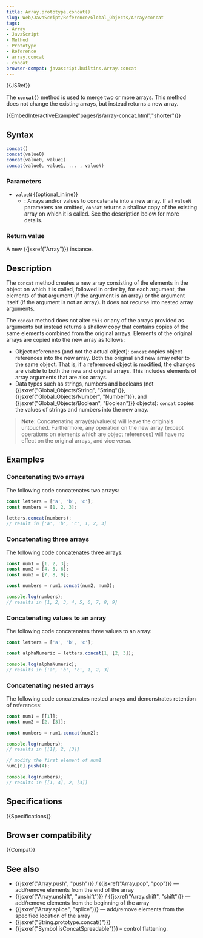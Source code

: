```yaml
---
title: Array.prototype.concat()
slug: Web/JavaScript/Reference/Global_Objects/Array/concat
tags:
- Array
- JavaScript
- Method
- Prototype
- Reference
- array.concat
- concat
browser-compat: javascript.builtins.Array.concat
---
```

{{JSRef}}

The **`concat()`** method is used to merge two or more arrays. This method does
not change the existing arrays, but instead returns a new array.

{{EmbedInteractiveExample("pages/js/array-concat.html","shorter")}}

## Syntax

```js
concat()
concat(value0)
concat(value0, value1)
concat(value0, value1, ... , valueN)
```

### Parameters

- `valueN` {{optional_inline}}
  - : Arrays and/or values to concatenate into a new array. If all `valueN`
    parameters are omitted, `concat` returns a shallow copy of the existing
    array on which it is called. See the description below for more details.

### Return value

A new {{jsxref("Array")}} instance.

## Description

The `concat` method creates a new array consisting of the elements in the object
on which it is called, followed in order by, for each argument, the elements of
that argument (if the argument is an array) or the argument itself (if the
argument is not an array). It does not recurse into nested array arguments.

The `concat` method does not alter `this` or any of the arrays provided as
arguments but instead returns a shallow copy that contains copies of the same
elements combined from the original arrays. Elements of the original arrays are
copied into the new array as follows:

- Object references (and not the actual object): `concat` copies object
  references into the new array. Both the original and new array refer to the
  same object. That is, if a referenced object is modified, the changes are
  visible to both the new and original arrays. This includes elements of array
  arguments that are also arrays.
- Data types such as strings, numbers and booleans (not
  {{jsxref("Global_Objects/String", "String")}},
  {{jsxref("Global_Objects/Number",
    "Number")}}, and
  {{jsxref("Global_Objects/Boolean", "Boolean")}} objects):
  `concat` copies the values of strings and numbers into the new array.

> **Note:** Concatenating array(s)/value(s) will leave the originals untouched.
> Furthermore, any operation on the new array (except operations on elements
> which are object references) will have no effect on the original arrays, and
> vice versa.

## Examples

### Concatenating two arrays

The following code concatenates two arrays:

```js
const letters = ['a', 'b', 'c'];
const numbers = [1, 2, 3];

letters.concat(numbers);
// result in ['a', 'b', 'c', 1, 2, 3]
```

### Concatenating three arrays

The following code concatenates three arrays:

```js
const num1 = [1, 2, 3];
const num2 = [4, 5, 6];
const num3 = [7, 8, 9];

const numbers = num1.concat(num2, num3);

console.log(numbers);
// results in [1, 2, 3, 4, 5, 6, 7, 8, 9]
```

### Concatenating values to an array

The following code concatenates three values to an array:

```js
const letters = ['a', 'b', 'c'];

const alphaNumeric = letters.concat(1, [2, 3]);

console.log(alphaNumeric);
// results in ['a', 'b', 'c', 1, 2, 3]
```

### Concatenating nested arrays

The following code concatenates nested arrays and demonstrates retention of
references:

```js
const num1 = [[1]];
const num2 = [2, [3]];

const numbers = num1.concat(num2);

console.log(numbers);
// results in [[1], 2, [3]]

// modify the first element of num1
num1[0].push(4);

console.log(numbers);
// results in [[1, 4], 2, [3]]
```

## Specifications

{{Specifications}}

## Browser compatibility

{{Compat}}

## See also

- {{jsxref("Array.push", "push")}} /
  {{jsxref("Array.pop", "pop")}} — add/remove elements from the end of
  the array
- {{jsxref("Array.unshift", "unshift")}} /
  {{jsxref("Array.shift", "shift")}} — add/remove elements from the
  beginning of the array
- {{jsxref("Array.splice", "splice")}} — add/remove elements from
  the specified location of the array
- {{jsxref("String.prototype.concat()")}}
- {{jsxref("Symbol.isConcatSpreadable")}} – control flattening.
